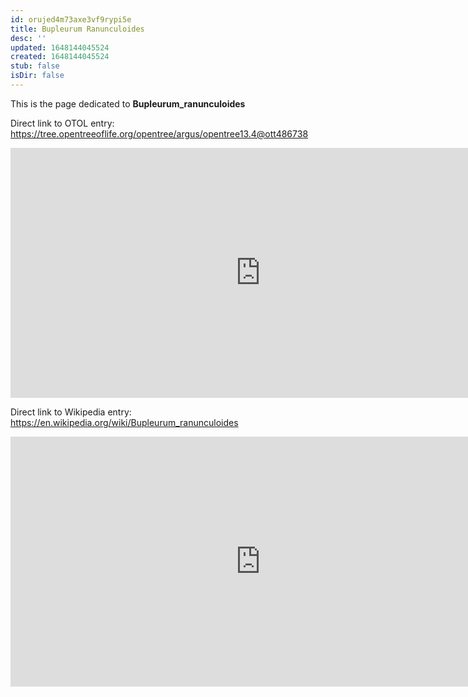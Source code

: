 ```yaml
---
id: orujed4m73axe3vf9rypi5e
title: Bupleurum Ranunculoides
desc: ''
updated: 1648144045524
created: 1648144045524
stub: false
isDir: false
---
```

This is the page dedicated to **Bupleurum_ranunculoides**


Direct link to OTOL entry: https://tree.opentreeoflife.org/opentree/argus/opentree13.4@ott486738



<html>
    <body>
    <iframe src="https://tree.opentreeoflife.org/opentree/argus/opentree13.4@ott486738"
    width="800" height="400" frameborder="0" allowfullscreen> </iframe>
    </body>
</html>
    


Direct link to Wikipedia entry: https://en.wikipedia.org/wiki/Bupleurum_ranunculoides



<html>
    <body>
    <iframe src="https://en.wikipedia.org/wiki/Bupleurum_ranunculoides"
    width="800" height="400" frameborder="0" allowfullscreen> </iframe>
    </body>
</html>
    
